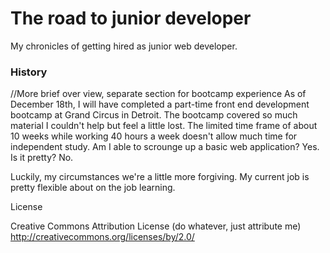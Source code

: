 # The road to junior developer
My chronicles of getting hired as junior web developer.

### History
//More brief over view, separate section for bootcamp experience
As of December 18th, I will have completed a part-time front end development bootcamp at Grand Circus in Detroit. The bootcamp covered so much material I couldn't help but feel a little lost. The limited time frame of about 10 weeks while working 40 hours a week doesn't allow much time for independent study. Am I able to scrounge up a basic web application? Yes. Is it pretty? No.

Luckily, my circumstances we're a little more forgiving. My current job is pretty flexible about on the job learning.






License

Creative Commons Attribution License (do whatever, just attribute me) http://creativecommons.org/licenses/by/2.0/
